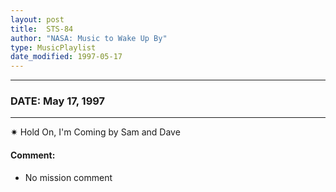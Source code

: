 ```yaml
---
layout: post
title:  STS-84
author: "NASA: Music to Wake Up By"
type: MusicPlaylist
date_modified: 1997-05-17
---
```


----
### DATE: May 17, 1997
----
✷ Hold On, I'm Coming by Sam and Dave

#### Comment:
* No mission comment

